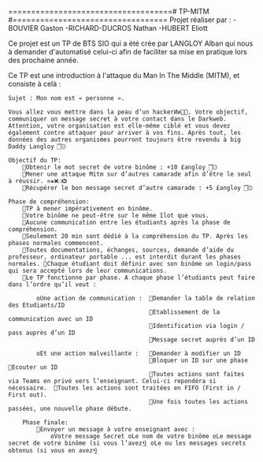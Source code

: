 ====================================# TP-MITM #==================================
Projet réaliser par :   -BOUVIER Gaston
                        -RICHARD-DUCROS Nathan
                        -HUBERT Eliott

Ce projet est un TP de BTS SIO qui a été crée par LANGLOY Alban qui nous à demander d'automatisé celui-ci afin de faciliter sa mise en pratique lors des prochaine année.

Ce TP est une introduction à l'attaque du Man In The Middle (MITM),
et consiste à celà :

    Sujet : Mon nom est « personne ».
    
    Vous allez vous mettre dans la peau d’un hackerͶͷ͸͹. Votre objectif, communiquer un message secret à votre contact dans le Darkweb. Attention, votre organisation est elle-même ciblé et vous devez également contre attaquer pour arriver à vos fins. Après tout, les données des autres organismes pourront toujours être revendu à big Daddy Langloy ۜ۝۞۟
    
    Objectif du TP: 
        Obtenir le mot secret de votre binôme : +10 £angloy ۜ۝۞۟
        Mener une attaque Mitm sur d’autres camarade afin d’être le seul à réussir. ❊❋❌❍❎
        Récupérer le bon message secret d’autre camarade : +5 £angloy ۜ۝۞۟

    Phase de compréhension:
        TP à mener impérativement en binôme. 
        Votre binôme ne peut-être sur le même îlot que vous. 
        Aucune communication entre les étudiants après la phase de compréhension. 
        Seulement 20 min sont dédié à la compréhension du TP. Après les phases normales commencent. 
        Toutes documentations, échanges, sources, demande d’aide du professeur, ordinateur portable ... est interdit durant les phases normales. Chaque étudiant doit définir avec son binôme un login/pass qui sera accepté lors de leur communications. 
        Le TP fonctionne par phase. A chaque phase l’étudiants peut faire dans l’ordre qu’il veut : 

            oUne action de communication :  Demander la table de relation des Etudiants/ID 
                                            Etablissement de la communication avec un ID 
                                            Identification via login / pass auprès d’un ID 
                                            Message secret auprès d’un ID 
            
            oEt une action malveillante :   Demander à modifier un ID
                                            Bloquer un ID sur une phase Ecouter un ID 
                                            Toutes actions sont faites via Teams en privé vers l’enseignant. Celui-ci repondéra si nécessaire.  Toutes les actions sont traitées en FIFO (First in / First out). 
                                            Une fois toutes les actions passées, une nouvelle phase débute. 
     
        Phase finale: 
            Envoyer un message à votre enseignant avec : 
                oVotre message Secret oLe nom de votre binôme oLe message secret de votre binôme (si vous l’avez ͣͤͥ͢) oLe ou les messages secrets obtenus (si vous en avez ͣͤͥ͢) 
